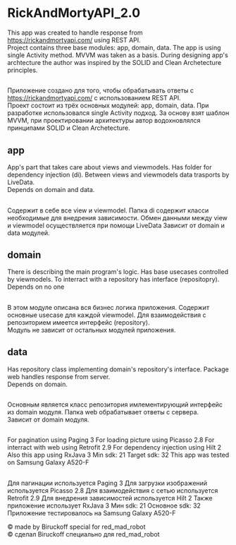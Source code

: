 # RickAndMortyAPI_2.0
This app was created to handle response from https://rickandmortyapi.com/ using REST API.\
Project contains three base modules: app, domain, data. The app is using single Activity method. MVVM was taken as a basis. During designing app's archtecture the author was inspired by the SOLID and Clean Archetecture principles.
##
Приложение создано для того, чтобы обрабатывать ответы с https://rickandmortyapi.com/ с использованием REST API. \
Проект состоит из трёх основных модулей: app, domain, data. При разработке использовался single Activity подход. За основу взят шаблон MVVM, при проектировании архитектуры автор водохновлялся принципами SOLID и Clean Archetecture. 

## app
App's part that takes care about views and viewmodels. Has folder for dependency injection (di). Between views and viewmodels data trasports by LiveData.\
Depends on domain and data.
##
Содержит в себе все view и viewmodel. Папка di содержит класси необходимые для внедрения зависимости. Обмен данными между view и viewmodel осуществляется при помощи LiveData
Зависит от domain и data модулей.

## domain
There is describing the main program's logic. Has base usecases controlled by viewmodels. To interract with a repository has interface (repositopry).\
Depends on no one
##
В этом модуле описана вся бизнес логика приложения. Содержит основные usecase для каждой viewmodel. Для взаимодействия с репозиторием имеется интерфейс (repository).\
Модуль не зависит от остальных модулей приложения.

## data
Has repository class implementing domain's repository's interface. Package web handles response from server. \
Depends on domain.
## 
Основным является класс репозитория имлементирующий интерфейс из domain модуля. Папка web обрабатывает ответы с сервера.\
Зависит от domain модуля.

##
For pagination using Paging 3
For loading picture using Picasso 2.8
For interract with web using Retrofit 2.9 
For dependency injection using Hilt 2
Also this app using RxJava 3
Min sdk: 21
Target sdk: 32
This app was tested on Samsung Galaxy A520-F
##



Для пагинации используется Paging 3
Для загрузки изображений используется Picasso 2.8
Для взаимодействия с сетью используется Retrofit 2.9
Для внедрения зависимостей используется Hilt 2
Также приложение использует RxJava 3
Мин sdk: 21
Основное sdk: 32
Приложение тестировалось на Samsung Galaxy A520-F

&#169;  made by Biruckoff special for red_mad_robot \
&#169;  сделал Biruckoff специально для red_mad_robot
